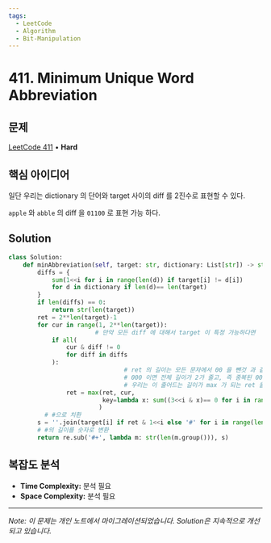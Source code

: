 ```yaml
---
tags:
  - LeetCode
  - Algorithm
  - Bit-Manipulation
---
```


# 411. Minimum Unique Word Abbreviation

## 문제

[LeetCode 411](https://leetcode.com/problems/minimum-unique-word-abbreviation/) • **Hard**

## 핵심 아이디어

일단 우리는 dictionary 의 단어와 target 사이의 diff 를 2진수로 표현할 수 있다.

`apple` 와 `abble` 의 diff 을 `01100` 로 표현 가능 하다.

## Solution

```python
class Solution:
    def minAbbreviation(self, target: str, dictionary: List[str]) -> str:
        diffs = { 
            sum(1<<i for i in range(len(d)) if target[i] != d[i])
            for d in dictionary if len(d)== len(target)
        }
        if len(diffs) == 0:
            return str(len(target))
        ret = 2**len(target)-1
        for cur in range(1, 2**len(target)):
						# 만약 모든 diff 에 대해서 target 이 특정 가능하다면
            if all(
                cur & diff != 0
                for diff in diffs
            ):
								# ret 의 길이는 모든 문자에서 00 을 뺀것 과 같다. 00 이 되면 전체 길이가 1줄고
								# 000 이면 전체 길이가 2가 줄고, 즉 중복된 00 의 갯수가 총 줄어들는 길이다.
								# 우리는 이 줄어드는 길이가 max 가 되는 ret 을 구하고 싶다.
                ret = max(ret, cur, 
                          key=lambda x: sum((3<<i & x)== 0 for i in range(len(target)-1))
                         )
	      # #으로 치환
        s = ''.join(target[i] if ret & 1<<i else '#' for i in range(len(target)))
        # #의 길이를 숫자로 변환
        return re.sub('#+', lambda m: str(len(m.group())), s)
```

## 복잡도 분석

- **Time Complexity:** 분석 필요
- **Space Complexity:** 분석 필요


---

*Note: 이 문제는 개인 노트에서 마이그레이션되었습니다. Solution은 지속적으로 개선되고 있습니다.*
